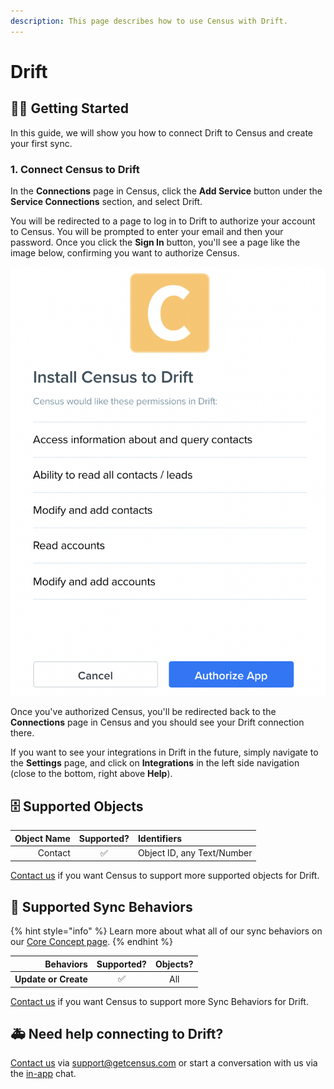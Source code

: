 ```yaml
---
description: This page describes how to use Census with Drift.
---
```


# Drift

## 🏃‍♀️ Getting Started

In this guide, we will show you how to connect Drift to Census and create your first sync.

### 1. Connect Census to Drift

In the **Connections** page in Census, click the **Add Service** button under the **Service Connections** section, and select Drift.

You will be redirected to a page to log in to Drift to authorize your account to Census. You will be prompted to enter your email and then your password. Once you click the **Sign In** button, you'll see a page like the image below, confirming you want to authorize Census.

![](../.gitbook/assets/screen-shot-2021-04-22-at-4.02.13-pm.png)

Once you've authorized Census, you'll be redirected back to the **Connections** page in Census and you should see your Drift connection there. 

If you want to see your integrations in Drift in the future, simply navigate to the **Settings** page, and click on **Integrations** in the left side navigation \(close to the bottom, right above **Help**\).

## 🗄 Supported Objects

| **Object Name** | **Supported?** | Identifiers |
| ---: | :---: | :--- |
| Contact | ✅ | Object ID, any Text/Number  |

[Contact us](mailto:support@getcensus.com) if you want Census to support more supported objects for Drift.

## 🔄 Supported Sync Behaviors

{% hint style="info" %}
Learn more about what all of our sync behaviors on our [Core Concept page](../basics/core-concept.md#the-different-sync-behaviors).
{% endhint %}

| **Behaviors** | **Supported?** | **Objects?** |
| ---: | :---: | :---: |
| **Update or Create** | ✅ | All |

[Contact us](mailto:support@getcensus.com) if you want Census to support more Sync Behaviors for Drift.

## 🚑 Need help connecting to Drift?

[Contact us](mailto:support@getcensus.com) via support@getcensus.com or start a conversation with us via the [in-app](https://app.getcensus.com) chat.


